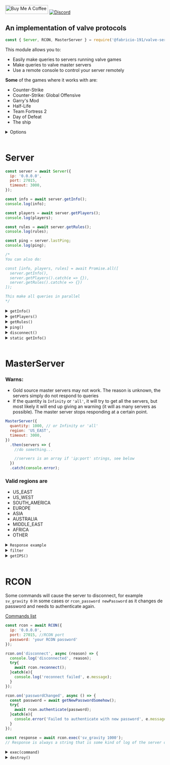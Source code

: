 <a href="https://www.buymeacoffee.com/Fabricio191" target="_blank"><img src="https://cdn.buymeacoffee.com/buttons/default-orange.png" alt="Buy Me A Coffee" height="28" width="135"></a>
[![Discord](https://img.shields.io/discord/555535212461948936?style=for-the-badge&color=7289da)](https://discord.gg/zrESMn6)  

## An implementation of valve protocols

```js
const { Server, RCON, MasterServer } = require('@fabricio-191/valve-server-query');
```

This module allows you to: 
* Easily make queries to servers running valve games
* Make queries to valve master servers
* Use a remote console to control your server remotely

**Some** of the games where it works with are:

* Counter-Strike
* Counter-Strike: Global Offensive
* Garry's Mod
* Half-Life
* Team Fortress 2
* Day of Defeat
* The ship

<details>
<summary>Options</summary>
</br>

These are the default values

```js
{
  ip: 'localhost', //in MasterServer is 'hl2master.steampowered.com'
  port: 27015, //in MasterServer is 27011
  
  timeout: 2000,
  debug: false,
  enableWarns: true,

  //RCON
  password: 'The RCON password', // hasn't a default value
  
  //Master server
  quantity: 200,
  region: 'OTHER',
}
```
</br>
</details>
</br>

# Server

```js
const server = await Server({
  ip: '0.0.0.0',
  port: 27015,
  timeout: 3000,
});

const info = await server.getInfo();
console.log(info);

const players = await server.getPlayers();
console.log(players);

const rules = await server.getRules();
console.log(rules);

const ping = server.lastPing;
console.log(ping);

/*
You can also do:

const [info, players, rules] = await Promise.all([
  server.getInfo(),
  server.getPlayers().catch(e => {}),
  server.getRules().catch(e => {})
]);

This make all queries in parallel
*/
```

<details>
<summary><code>getInfo()</code></summary>
</br>

Performs an [A2S_INFO](https://developer.valvesoftware.com/wiki/Server_queries#A2S_INFO) query to the server

```js
server.getInfo()
  .then(info => {
    console.log(info);
  })
  .catch(err => {
    //...
  });
```

Info can be something like this:

```js
{
  address: '192.223.30.25:27015',
  ping: 222,
  protocol: 17,
  goldSource: false,
  name: '[Raidboss] Private KZ/Climb [GOKZ |Global | VIP/Whitelist Only]',
  map: 'kz_frozen_go',
  folder: 'csgo',
  game: 'Counter-Strike: Global Offensive',
  appID: 730n,
  players: { online: 3, max: 10, bots: 0 },
  type: 'dedicated',
  OS: 'linux',
  visibility: 'public',
  VAC: true,
  version: '1.37.6.9',
  //data after this may not be present
  port: 27015,
  steamID: 85568392922144671n,
  tv: {
    port: 27020,
    name: 'RaidbossTV'
  },
  keywords: [
    'empty',     '5v5',
    'boss',    'casual',
    'climb',     'comp',
    'competitive', 'esea',
    'faceit',    'gloves',
    'knife',     'kreedz',
    'kz',      'ladder',
    'priz',    'pub',
    'pug',     'raid',
    'raidboss',  'rank',
    'ranks',     'st'
  ],
  gameID: 730n
}
```
</br>
</details>

<details>
<summary><code>getPlayers()</code></summary>
</br>

Performs an [A2S_PLAYER](https://developer.valvesoftware.com/wiki/Server_queries#A2S_PLAYER) query to get the list of players in the server

Some servers may have disable this query (very rare).

```js
server.getPlayers()
  .then(players => {
    console.log(`There are ${players.length} in the server`);

    const list = players
      .sort((a, b) => b.timeOnline - a.timeOnline)
      .map((player, index) => `${index + 1}. ${player.name} ${player.timeOnline}`)
      .join('\n');

    console.log(list);
  })
  .catch(console.error);
```

> The `time` class has an personalized `toString()` and `@@toPrimitive()` methods

Example:

```js
[
  {
    index: 0,
    name: 'kritikal',
    score: 0,
    timeOnline: Time {
      hours: 0,
      minutes: 10,
      seconds: 25,
      start: 2021-03-20T02:46:28.267Z, //Date
      raw: 625.2186279296875
    }
  },
  {
    index: 0,
    name: 'dmx;',
    score: 0,
    timeOnline: Time {
      hours: 0,
      minutes: 10,
      seconds: 25,
      start: 2021-03-20T02:46:28.267Z,
      raw: 625.0791625976562
    }
  },
  {
    index: 0,
    name: 'fenakz',
    score: 0,
    timeOnline: Time {
      hours: 0,
      minutes: 10,
      seconds: 21,
      start: 2021-03-20T02:46:28.271Z,
      raw: 621.9488525390625
    }
  },
  {
    index: 0,
    name: '[JC] Master-cba',
    score: 0,
    timeOnline: Time {
      hours: 0,
      minutes: 10,
      seconds: 15,
      start: 2021-03-20T02:46:28.278Z,
      raw: 615.4395751953125
    }
  },
  {
    index: 0,
    name: 'sAIONARAH34! [pw] ⚓✵♣',
    score: 1,
    timeOnline: Time {
      hours: 0,
      minutes: 10,
      seconds: 1,
      start: 2021-03-20T02:46:28.292Z,
      raw: 601.7681274414062
    }
  },
  {
    index: 0,
    name: 'INFRA-',
    score: 0,
    timeOnline: Time {
      hours: 0,
      minutes: 9,
      seconds: 50,
      start: 2021-03-20T02:46:28.303Z,
      raw: 590.30859375
    }
  },
  {
    index: 0,
    name: 'Agente86',
    score: 1,
    timeOnline: Time {
      hours: 0,
      minutes: 9,
      seconds: 0,
      start: 2021-03-20T02:46:28.353Z,
      raw: 540.4190063476562
    }
  }
]
```

If the game is `The Ship` every player will have 2 extra properties `deaths` and `money`

</br>
</details>

<details>
<summary><code>getRules()</code></summary>
</br>

Makes an [A2S_RULES](https://developer.valvesoftware.com/wiki/Server_queries#A2S_RULES) query to the server

Some servers may have disable this query, so you should expect an error.

```js
server.getRules()
  .then(console.log)
  .catch(() => {});
```

The response can change a lot between servers

Example:

```js
{
  bot_quota: 0,
  coop: 0,
  cssdm_enabled: 0,
  cssdm_ffa_enabled: 0,
  cssdm_version: '2.1.6-dev',
  deathmatch: 1,
  decalfrequency: 10,
  gungame_enabled: 1,
  metamod_version: '1.10.7-devV',
  mp_allowNPCs: 1,
  mp_autocrosshair: 1,
  mp_autoteambalance: 1,
  mp_c4timer: 35,
  mp_disable_respawn_times: 0,
  mp_fadetoblack: 0,
  mp_falldamage: 0,
  mp_flashlight: 1,
  mp_footsteps: 1,
  mp_forceautoteam: 0,
  mp_forcerespawn: 1,
  mp_fraglimit: 0,
  mp_freezetime: 1,
  mp_friendlyfire: 0,
  mp_holiday_nogifts: 0,
  mp_hostagepenalty: 13,
  mp_limitteams: 2,
  mp_match_end_at_timelimit: 0,
  mp_maxrounds: 0,
  mp_respawnwavetime: 10,
  mp_roundtime: 9,
  mp_scrambleteams_auto: 1,
  mp_scrambleteams_auto_windifference: 2,
  mp_stalemate_enable: 0,
  mp_stalemate_meleeonly: 0,
  mp_startmoney: 800,
  mp_teamlist: 'hgrunt;scientist',
  mp_teamplay: 0,
  mp_timelimit: 18,
  mp_tournament: 0,
  mp_weaponstay: 0,
  mp_winlimit: 0,
  nextlevel: '',
  r_AirboatViewDampenDamp: 1,
  r_AirboatViewDampenFreq: 7,
  r_AirboatViewZHeight: 0,
  r_JeepViewDampenDamp: 1,
  r_JeepViewDampenFreq: 7,
  r_JeepViewZHeight: 10,
  r_VehicleViewDampen: 1,
  scc_version: '2.0.0',
  sm_advertisements_version: 0.6,
  sm_allchat_version: '1.1.1',
  sm_cannounce_version: 1.8,
  sm_ggdm_version: '1.8.0',
  sm_gungamesm_version: '1.2.16.0',
  sm_nextmap: 'gg_toon_poolday',
  sm_noblock: 1,
  sm_playersvotes_version: '1.5.0',
  sm_quakesounds_version: 1.8,
  sm_resetscore_version: '2.6.0',
  sm_show_damage_version: '1.0.7',
  sm_vbping_version: 1.4,
  sourcemod_version: '1.10.0.6482',
  sv_accelerate: 5,
  sv_airaccelerate: 10,
  sv_allowminmodels: 1,
  sv_alltalk: 1,
  sv_bounce: 0,
  sv_cheats: 0,
  sv_competitive_minspec: 0,
  sv_contact: 'linkinaz0@vtr.net',
  sv_enableboost: 0,
  sv_enablebunnyhopping: 0,
  sv_footsteps: 1,
  sv_friction: 4,
  sv_gravity: 800,
  sv_maxspeed: 320,
  sv_maxusrcmdprocessticks: 24,
  sv_noclipaccelerate: 5,
  sv_noclipspeed: 5,
  sv_nostats: 0,
  sv_password: 0,
  sv_pausable: 0,
  sv_rollangle: 0,
  sv_rollspeed: 200,
  sv_specaccelerate: 5,
  sv_specnoclip: 1,
  sv_specspeed: 3,
  sv_steamgroup: '',
  sv_stepsize: 18,
  sv_stopspeed: 75,
  sv_tags: 'alltalk',
  sv_voiceenable: 1,
  sv_vote_quorum_ratio: 0.6,
  sv_wateraccelerate: 10,
  sv_waterfriction: 1,
  tf_arena_max_streak: 3,
  tf_arena_preround_time: 10,
  tf_arena_round_time: 0,
  tf_arena_use_queue: 1,
  tv_enable: 0,
  tv_password: 0,
  tv_relaypassword: 0
  }
```
</br>
</details>

<details>
<summary><code>ping()</code></summary>
</br>

Performs an [A2A_PING](https://developer.valvesoftware.com/wiki/Server_queries#A2A_PING) query into the server



> This is a deprecated feature of source servers, may not work. The `server.lastPing` property contains the server ping, so this is not necessary

A warn in console will be shown (you can disable it by using `{ enableWarns: false }`, see [Options](#options))

It will return `-1` if the server did not respond to the query

```js
server.ping()
  .then(ping => {
    console.log(ping); // 214
  })
  .catch(console.error)
```
</br>
</details>


<details>
<summary><code>disconnect()</code></summary>
</br>

Disconnect the server and destroy the socket

```js
server.disconnect();
```

### Use example

```js
Server(...)
  .then(async server => {
    const players = await server.getPlayers();

    server.disconnect();

    //...
  })
  .catch(console.error);
```

</details>

<details>
<summary><code>static getInfo()</code></summary>
</br>
The difference is that it does not require the extra step of connection

Returns a promise that is resolved in an object with the server information, example:


```js
const { Server } = require('@fabricio-191/valve-server-query');

Server.getInfo({
  ip: '0.0.0.0',
  port: 27015,
})
  .then(console.log)
  .catch(console.error);
```
</details>

</br>

# MasterServer

### Warns: 
* Gold source master servers may not work. The reason is unknown, the servers simply do not respond to queries
* If the quantity is `Infinity` or `'all'`, it will try to get all the servers, but most likely it will end up giving an warning (it will as many servers as possible). The master server stops responding at a certain point.

```js
MasterServer({
  quantity: 1000, // or Infinity or 'all'
  region: 'US_EAST',
  timeout: 3000,
})
  .then(servers => {
    //do something...

    //servers is an array if 'ip:port' strings, see below
  })
  .catch(console.error);
```

### Valid regions are
* US_EAST
* US_WEST
* SOUTH_AMERICA
* EUROPE
* ASIA
* AUSTRALIA
* MIDDLE_EAST
* AFRICA
* OTHER

<details>
<summary><code>Response example</code></summary>

```js
[
  '190.195.150.143:27015', '143.255.142.150:27015', '177.54.144.122:27523',
  '189.1.173.26:27015',  '177.144.128.13:27015',  '177.66.222.92:27015',
  '196.28.69.113:27065',   '144.48.37.119:27015',   '139.180.174.191:27051',
  '108.61.168.31:27050',   '108.61.168.31:27015',   '108.61.168.31:27051',
  '139.180.174.191:27052', '139.180.174.191:27053', '139.99.173.74:27015',
  '45.121.210.91:27550',   '139.99.131.105:27015',  '139.99.144.39:27015',
  '34.87.217.246:27015',   '108.61.227.50:27025',   '108.61.227.12:27035',
  '220.240.1.134:27023',   '221.121.159.236:35240', '221.121.159.236:35260',
  '221.121.159.236:35250', '221.121.149.12:32860',  '121.74.206.225:27015',
  '41.190.141.250:27015',  '111.221.44.137:27018',  '111.221.44.137:27024',
  '111.221.44.137:27023',  '49.245.116.134:27017',  '49.245.116.134:27025',
  '49.245.116.134:27027',  '49.245.116.134:27015',  '49.245.116.134:27016',
  '49.245.116.134:27026',  '223.25.71.43:27015',  '49.245.116.134:27115',
  '49.245.116.134:27118',  '49.245.116.134:27117',  '49.245.116.134:27116',
  '13.229.55.66:24000',  '49.245.116.134:27215',  '103.9.159.78:27065',
  '75.85.184.227:27031',   '75.85.184.227:27034',   '168.235.81.229:27015',
  '66.55.74.111:27015',  '66.55.74.100:27015',  '66.55.74.82:27015',  
  '66.55.74.38:27015',   '66.55.74.103:27015',  '66.55.68.38:27015',  
  '66.55.74.65:27015',   '66.55.74.105:27015',  '66.55.74.104:27015',
  '66.55.68.36:27015',   '66.55.70.53:27015',   '64.111.99.165:27020',
  '66.55.70.177:27115',  '66.55.70.177:27315',  '104.153.109.22:27015',
  '104.153.109.26:27015',  '47.153.235.28:27015',   '173.199.84.186:27015',
  '64.190.203.117:27015',  '103.214.108.12:27105',  '173.199.87.235:27025',
  '8.3.6.148:27015',     '66.75.2.253:27015',   '172.107.198.173:27075',
  '172.107.2.177:27035',   '198.12.71.30:27015',  '206.251.72.62:27017',
  '104.207.148.159:27045', '92.38.148.25:27015',  '159.89.142.219:27016',
  '159.89.142.219:27015',  '159.89.142.219:27017',  '74.91.118.231:27015',
  '108.61.124.77:27065',   '192.53.126.95:27015',   '108.61.124.78:27980',
  '108.61.235.138:27015',  '108.61.124.72:27045',   '104.206.244.2:19001',
  '198.24.171.83:27185',   '131.153.29.243:27035',  '173.27.92.73:27016',
  '162.248.90.33:27015',   '162.248.90.38:27015',   '162.248.90.19:27015',
  '66.58.130.164:27015',   '71.193.199.206:27015',  '71.193.199.206:27017',
  '54.202.134.208:27015',  '64.42.176.58:27015',  '104.192.227.146:17741',
  '74.201.72.18:27015',
  ...1051 more items
]
```
</details>

<details>
<summary><code>filter</code></summary>

```js
const filter = new MasterServer.Filter()
  .addFlag('dedicated')
  .add('map', 'cs_italy')
  .addNOR(
    new MasterServer.Filter()
      .addFlag('secure')
  );

MasterServer(
  quantity: 1000,
  region: 'EUROPE',
  timeout: 3000,
  filter,
})
  .then(console.log)
  .catch(console.error)

// Will return a list of ips that are dedicated servers, in the cs_italy map and that do not have an anti-cheat enabled
```

`add(key, value)` adds a condition to the filter.
`addFlag(flag)` adds a flag to the filter.
`addFlags([flag, flag, ...])` adds multiple flags to the filter.
`addNOR(filter)` a special condition, specifies that servers matching any of the `filter` conditions should not be returned.
`addNAND(filter)` a special condition, specifies that servers matching all of the `filter` conditions should not be returned.

See https://developer.valvesoftware.com/wiki/Master_Server_Query_Protocol#Filter

| Parameter          | Values  | Description                                                                   |
| ------------------ | ------- | ----------------------------------------------------------------------------- |
| name_match         | string  | Servers with their hostname matching that hostname (can use * as a wildcard)  |
| version_match      | string  | Servers running version that version (can use * as a wildcard)                |
| gameaddr           | string  | Return only servers on the specified IP address (port supported and optional) |
| gamedir            | string  | Servers running the specified modification (ex. cstrike)                      |
| map                | string  | Servers running the specified map (ex. cs_italy)                              |
| appid              | number  | Servers that are running game with that [appid](https://developer.valvesoftware.com/wiki/Steam_Application_IDs) |
| napp               | number  | Servers that are NOT running game with that [appid](https://developer.valvesoftware.com/wiki/Steam_Application_IDs) |
| gametype           | array   | Servers with all of the given tag(s) in sv_tags                               |
| gamedata           | array   | Servers with all of the given tag(s) in their 'hidden' tags (only in L4D2)    |
| gamedataor         | array   | Servers with any of the given tag(s) in their 'hidden' tags (only in L4D2)    |

Notes: 
* all array's are of strings.
* `flags` are not booleans. if you want to get the inverse of any of these flags, you should use `addNOR` or `addNAND`.

Flags

| Name       | Description                             |
| ---------- | --------------------------------------- |
| dedicated  | Servers that are dedicated servers      |
| secure     | Servers using anti-cheat technology (VAC, but potentially others as well) |
| linux      | Servers running on a Linux platform     |
| password   | Servers that are not password protected |
| noplayers  | Servers that are empty                  |
| empty      | Servers that are not empty              |
| full       | Servers that are not full               |
| proxy      | Servers that are spectator proxies      |
| white      | Servers that are whitelisted            |
| collapse_addr_hash | Return only one server for each unique IP address matched |

</details>

<details>
<summary><code>getIPS()</code></summary>

```js
MasterServer.getIPS()
  .then(console.log)
  .catch(console.error)

/*
Returns an object with the master servers ips, like this: 
{
  goldSource: [ '208.64.200.118', '208.64.200.117' ],  
  source: [ '208.64.200.65', '208.64.200.39', '208.64.200.52' ]
}
*/
```

See https://developer.valvesoftware.com/wiki/Master_Server_Query_Protocol#Master_servers

> The port used in `hl2master.steampowered.com` (source) ip's is `27011` but one of them is using a different port: `27015`  
> The port numbers used by `hl1master.steampowered.com` (goldSource) can be anything between `27010` and `27013`.
</details>

</br>

# RCON

Some commands will cause the server to disconnect, for example `sv_gravity 0` in some cases or `rcon_password newPassword` as it changes de password and needs to authenticate again.

[Commands list](https://developer.valvesoftware.com/wiki/Console_Command_List) 

```js
const rcon = await RCON({
  ip: '0.0.0.0',
  port: 27015, //RCON port
  password: 'your RCON password'
});

rcon.on('disconnect', async (reason) => {
  console.log('disconnected', reason);
  try{
    await rcon.reconnect();
  }catch(e){
    console.log('reconnect failed', e.message);
  }
});

rcon.on('passwordChanged', async () => {
  const password = await getNewPasswordSomehow();
  try{
    await rcon.authenticate(password);
  }catch(e){
    console.error('Failed to authenticate with new password', e.message);
  }
});

const response = await rcon.exec('sv_gravity 1000');
// Response is always a string that is some kind of log of the server or it can be empty
```

<details>
<summary><code>exec(command)</code></summary>

This will work well with `server.getRules()`
```js
// gravity will change randomly every 5 seconds

setInterval(() => {
  const value = Math.floor(Math.random() * 10000) - 3000;
  //value will be a number between -3000 and 6999

  rcon.exec(`sv_gravity ${value}`)
    .catch(console.error);

}, 5000);
```
</details>


<details>
<summary><code>destroy()</code></summary>

Destroys the RCON connection, this will not fire the `disconnect` event

```js
rcon.destroy();
```
</details>
